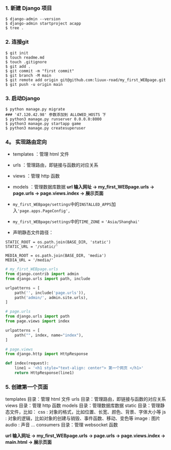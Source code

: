 ### 1. 新建 **Django** 项目

```shell
$ django-admin --version
$ django-admin startproject acapp
$ tree .
```

### 2. 连接git

```shell
$ git init
$ touch readme.md
$ touch .gitignore
$ git add .
$ git commit -m "first commit"
$ git branch -M main
$ git remote add origin git@github.com:liuux-road/my_first_WEBpage.git
$ git push -u origin main
```

### 3. 启动Django

```shell
$ python manage.py migrate
### '47.120.42.98' 参数添加到 ALLOWED_HOSTS 下
$ python3 manage.py runserver 0.0.0.0:8000
$ python3 manage.py startapp game
$ python3 manage.py createsuperuser
```

### 4。 实现路由定向
* templates ：管理 html 文件
* urls ：管理路由，即链接与函数的对应关系
* views ：管理 http 函数
* models ：管理数据库数据
**url 输入网址 -> my_first_WEBpage.urls -> page.urls -> page.views.index -> 展示页面**

* `my_first_WEBpage/settings`中的`INSTALLED_APPS`加入`'page.apps.PageConfig',`
* `my_first_WEBpage/settings`中的`TIME_ZONE` = `'Asia/Shanghai'`
* 声明静态文件路径：

```shell
STATIC_ROOT = os.path.join(BASE_DIR, 'static')
STATIC_URL = '/static/'

MEDIA_ROOT = os.path.join(BASE_DIR, 'media')
MEDIA_URL = '/media/'
```

```python
# my_first_WEBpage.urls
from django.contrib import admin
from django.urls import path, include

urlpatterns = [ 
    path('', include('page.urls')),
    path('admin/', admin.site.urls),
] 
```

```python
# page.urls
from django.urls import path
from page.views import index

urlpatterns = [ 
    path("", index, name="index"),
]
```

```python
# page.views
from django.http import HttpResponse

def index(request):
    line1 = '<h1 style="text-align: center"> 第一个网页 </h1>'
    return HttpResponse(line1)
```

### 5. 创建第一个页面
templates 目录：管理 html 文件
urls 目录：管理路由，即链接与函数的对应关系
views 目录：管理 http 函数
models 目录：管理数据库数据
static 目录：管理静态文件，比如：
css : 对象的格式，比如位置、长宽、颜色、背景、字体大小等
js : 对象的逻辑，比如对象的创建与销毁、事件函数、移动、变色等
image : 图片
audio : 声音
…
consumers 目录：管理 websocket 函数

**url 输入网址 -> my_first_WEBpage.urls -> page.urls -> page.views.index -> main.html -> 展示页面**
